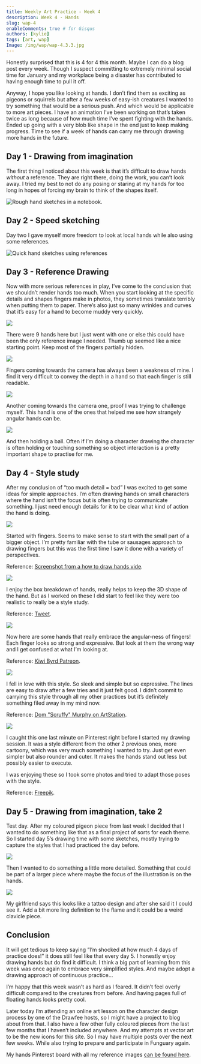 ```yaml
---
title: Weekly Art Practice - Week 4
description: Week 4 - Hands
slug: wap-4
enableComments: true # for Gisqus
authors: [kylie]
tags: [art, wap]
Image: /img/wap/wap-4.3.3.jpg
---
```


Honestly surprised that this is 4 for 4 this month. Maybe I can do a blog post every week. Though I suspect committing to extremely minimal social time for January and my workplace being a disaster has contributed to having enough time to pull it off.

Anyway, I hope you like looking at hands. I don’t find them as exciting as pigeons or squirrels but after a few weeks of easy-ish creatures I wanted to try something that would be a serious push. And which would be applicable to more art pieces. I have an animation I’ve been working on that’s taken twice as long because of how much time I’ve spent fighting with the hands. Ended up going with a very blob like shape in the end just to keep making progress. Time to see if a week of hands can carry me through drawing more hands in the future.

<!--truncate-->

## Day 1 - Drawing from imagination

The first thing I noticed about this week is that it’s difficult to draw hands *without* a reference. They are right there, doing the work, you can’t look away. I tried my best to not do any posing or staring at my hands for too long in hopes of forcing my brain to think of the shapes itself.

![Rough hand sketches in a notebook.](/img/wap/wap-4.1.jpg)

## Day 2 - Speed sketching

Day two I gave myself more freedom to look at local hands while also using some references.

![Quick hand sketches using references](/img/wap/wap-4.2.jpg)

## Day 3 - Reference Drawing

Now with more serious references in play, I’ve come to the conclusion that we shouldn’t render hands too much. When you start looking at the specific details and shapes fingers make in photos, they sometimes translate terribly when putting them to paper. There’s also just so many wrinkles and curves that it’s easy for a hand to become muddy very quickly.

![](/img/wap/wap-4.3.1.jpg)

There were 9 hands here but I just went with one or else this could have been the only reference image I needed. Thumb up seemed like a nice starting point. Keep most of the fingers partially hidden.

![](/img/wap/wap-4.3.2.jpg)

Fingers coming towards the camera has always been a weakness of mine. I find it very difficult to convey the depth in a hand so that each finger is still readable.

![](/img/wap/wap-4.3.3.jpg)

Another coming towards the camera one, proof I was trying to challenge myself. This hand is one of the ones that helped me see how strangely angular hands can be.

![](/img/wap/wap-4.3.4.jpg)

And then holding a ball. Often if I’m doing a character drawing the character is often holding or touching something so object interaction is a pretty important shape to practise for me.

## Day 4 - Style study

After my conclusion of “too much detail = bad” I was excited to get some ideas for simple approaches. I’m often drawing hands on small characters where the hand isn’t the focus but is often trying to communicate something. I just need enough details for it to be clear what kind of action the hand is doing.

![](/img/wap/wap-4.4.1.jpg)

Started with fingers. Seems to make sense to start with the small part of a bigger object. I’m pretty familiar with the tube or sausages approach to drawing fingers but this was the first time I saw it done with a variety of perspectives.

Reference: [Screenshot from a how to draw hands vide](https://www.proko.com/course-lesson/how-to-draw-hands-details-for-realistic-hands/assignments).

![](/img/wap/wap-4.4.2.jpg)

I enjoy the box breakdown of hands, really helps to keep the 3D shape of the hand. But as I worked on these I did start to feel like they were too realistic to really be a style study.

Reference: [Tweet](https://twitter.com/GY_ANIFORCE/status/1207239639389466625).

![](/img/wap/wap-4.4.3.jpg)

Now here are some hands that really embrace the angular-ness of fingers! Each finger looks so strong and expressive. But look at them the wrong way and I get confused at what I’m looking at.

Reference: [Kiwi Byrd Patreon](https://www.patreon.com/posts/16945474).

![](/img/wap/wap-4.4.4.jpg)

I fell in love with this style. So sleek and simple but so expressive. The lines are easy to draw after a few tries and it just felt good. I didn’t commit to carrying this style through all my other practices but it’s definitely something filed away in my mind now.

Reference: [Dom "Scruffy" Murphy on ArtStation](https://www.artstation.com/artwork/0XmZAe).

![](/img/wap/wap-4.4.5.jpg)

I caught this one last minute on Pinterest right before I started my drawing session. It was a style different from the other 2 previous ones, more cartoony, which was very much something I wanted to try. Just get even simpler but also rounder and cuter. It makes the hands stand out less but possibly easier to execute.

I was enjoying these so I took some photos and tried to adapt those poses with the style.

Reference: [Freepik](https://www.freepik.com/premium-vector/child-hand-poses-vol-2_3014642.htm).

## Day 5 - Drawing from imagination, take 2

Test day. After my coloured pigeon piece from last week I decided that I wanted to do something like that as a final project of sorts for each theme. So I started day 5’s drawing time with some sketches, mostly trying to capture the styles that I had practiced the day before.

![](/img/wap/wap-4.5.1.jpg)

Then I wanted to do something a little more detailed. Something that could be part of a larger piece where maybe the focus of the illustration is on the hands.

![](/img/wap/wap-4.5.2.jpg)

My girlfriend says this looks like a tattoo design and after she said it I could see it. Add a bit more ling definition to the flame and it could be a weird clavicle piece.

## Conclusion

It will get tedious to keep saying “I’m shocked at how much 4 days of practice does!” it does still feel like that every day 5. I honestly enjoy drawing hands but do find it difficult. I think a big part of learning from this week was once again to embrace very simplified styles. And maybe adopt a drawing approach of continuous practice…

I’m happy that this week wasn’t as hard as I feared. It didn’t feel overly difficult compared to the creatures from before. And having pages full of floating hands looks pretty cool.

Later today I’m attending an online art lesson on the character design process by one of the Drawfee hosts, so I might have a project to blog about from that. I also have a few other fully coloured pieces from the last few months that I haven’t included anywhere. And my attempts at vector art to be the new icons for this site. So I may have multiple posts over the next few weeks. While also trying to prepare and participate in Funguary again.

My hands Pinterest board with all my reference images [can be found here](https://www.pinterest.ca/maeanu3639/wap4-handrefs/).
